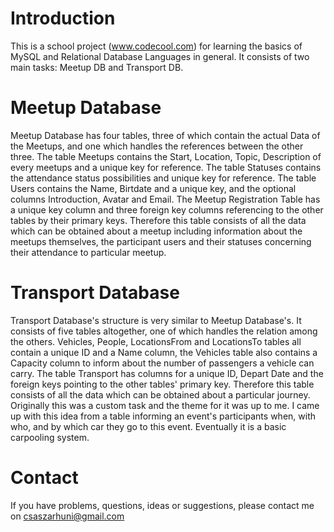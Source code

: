 Introduction
============

This is a school project (www.codecool.com) for learning the basics of MySQL and 
Relational Database Languages in general. It consists of two main tasks: 
Meetup DB and Transport DB.


Meetup Database
=====

Meetup Database has four tables, three of which contain the actual Data of the Meetups,
and one which handles the references between the other three.
The table Meetups contains the Start, Location, Topic, Description of every meetups
and a unique key for reference.
The table Statuses contains the attendance status possibilities and unique key for reference.
The table Users contains the Name, Birtdate and a unique key, and the optional columns 
Introduction, Avatar and Email.
The Meetup Registration Table has a unique key column and three foreign key columns referencing 
to the other tables by their primary keys. Therefore this table consists of all the data 
which can be obtained about a meetup including information about the meetups themselves, 
the participant users and their statuses concerning their attendance to particular meetup.


Transport Database
====================================

Transport Database's structure is very similar to Meetup Database's. It consists of five tables
altogether, one of which handles the relation among the others.
Vehicles, People, LocationsFrom and LocationsTo tables all contain a unique ID and a Name column, 
the Vehicles table also contains a Capacity column to inform about the number of passengers a vehicle 
can carry. 
The table Transport has columns for a unique ID, Depart Date and the foreign keys pointing to the
other tables' primary key. Therefore this table consists of all the data which can be 
obtained about a particular journey.
Originally this was a custom task and the theme for it was up to me. I came up with this idea
from a table informing an event's participants when, with who, and by which car they go to this
event. Eventually it is a basic carpooling system.


Contact
========================================

If you have problems, questions, ideas or suggestions, please contact me on csaszarhuni@gmail.com
